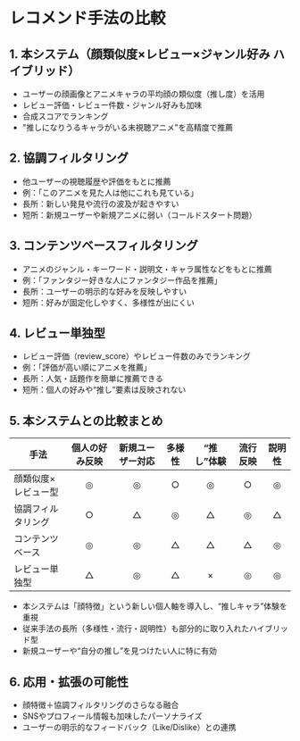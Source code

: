 # レコメンド手法の比較

## 1. 本システム（顔類似度×レビュー×ジャンル好み ハイブリッド）
- ユーザーの顔画像とアニメキャラの平均顔の類似度（推し度）を活用
- レビュー評価・レビュー件数・ジャンル好みも加味
- 合成スコアでランキング
- "推しになりうるキャラがいる未視聴アニメ"を高精度で推薦

## 2. 協調フィルタリング
- 他ユーザーの視聴履歴や評価をもとに推薦
- 例：「このアニメを見た人は他にこれも見ている」
- 長所：新しい発見や流行の波及が起きやすい
- 短所：新規ユーザーや新規アニメに弱い（コールドスタート問題）

## 3. コンテンツベースフィルタリング
- アニメのジャンル・キーワード・説明文・キャラ属性などをもとに推薦
- 例：「ファンタジー好きな人にファンタジー作品を推薦」
- 長所：ユーザーの明示的な好みを反映しやすい
- 短所：好みが固定化しやすく、多様性が出にくい

## 4. レビュー単独型
- レビュー評価（review_score）やレビュー件数のみでランキング
- 例：「評価が高い順にアニメを推薦」
- 長所：人気・話題作を簡単に推薦できる
- 短所：個人の好みや“推し”要素は反映されない

## 5. 本システムとの比較まとめ
| 手法                | 個人の好み反映 | 新規ユーザー対応 | 多様性 | “推し”体験 | 流行反映 | 説明性 |
|---------------------|:-------------:|:---------------:|:------:|:----------:|:--------:|:------:|
| 顔類似度×レビュー型 | ◎             | ◎               | ○      | ◎          | ○        | ◎      |
| 協調フィルタリング   | ○             | △               | ◎      | △          | ◎        | △      |
| コンテンツベース     | ◎             | ◎               | △      | △          | △        | ◎      |
| レビュー単独型       | △             | ◎               | △      | ×          | ◎        | ◎      |

- 本システムは「顔特徴」という新しい個人軸を導入し、“推しキャラ”体験を重視
- 従来手法の長所（多様性・流行・説明性）も部分的に取り入れたハイブリッド型
- 新規ユーザーや“自分の推し”を見つけたい人に特に有効

## 6. 応用・拡張の可能性
- 顔特徴＋協調フィルタリングのさらなる融合
- SNSやプロフィール情報も加味したパーソナライズ
- ユーザーの明示的なフィードバック（Like/Dislike）との連携 